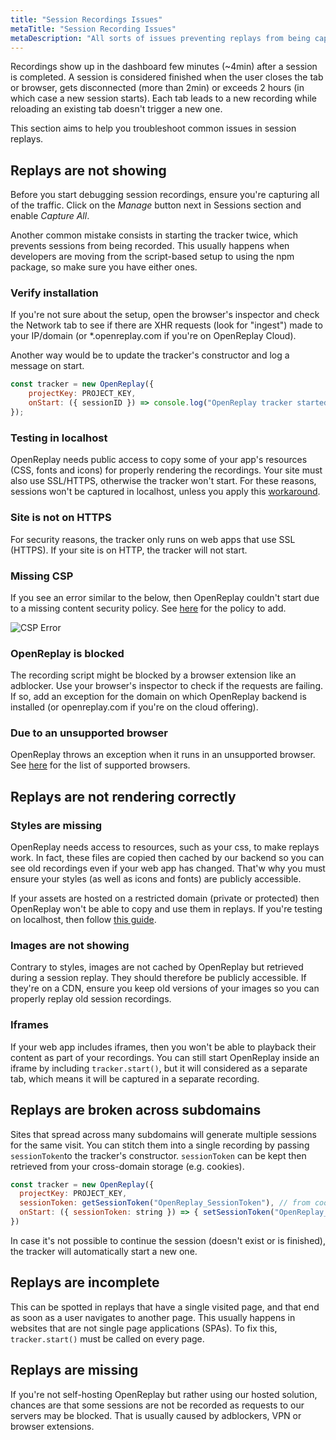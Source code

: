 ```yaml
---
title: "Session Recordings Issues"
metaTitle: "Session Recording Issues"
metaDescription: "All sorts of issues preventing replays from being captured or properly displayed."
---
```


Recordings show up in the dashboard few minutes (~4min) after a session is completed. A session is considered finished when the user closes the tab or browser, gets disconnected (more than 2min) or exceeds 2 hours (in which case a new session starts). Each tab leads to a new recording while reloading an existing tab doesn't trigger a new one.

This section aims to help you troubleshoot common issues in session replays.

## Replays are not showing

Before you start debugging session recordings, ensure you're capturing all of the traffic. Click on the *Manage* button next in Sessions section and enable *Capture All*.

Another common mistake consists in starting the tracker twice, which prevents sessions from being recorded. This usually happens when developers are moving from the script-based setup to using the npm package, so make sure you have either ones.

### Verify installation

If you're not sure about the setup, open the browser's inspector and check the Network tab to see if there are XHR requests (look for "ingest") made to your IP/domain (or *.openreplay.com if you're on OpenReplay Cloud).

Another way would be to update the tracker's constructor and log a message on start.

```js
const tracker = new OpenReplay({
	projectKey: PROJECT_KEY,
	onStart: ({ sessionID }) => console.log("OpenReplay tracker started with session: ", sessionID),
});
```

### Testing in localhost

OpenReplay needs public access to copy some of your app's resources (CSS, fonts and icons) for properly rendering the recordings. Your site must also use SSL/HTTPS, otherwise the tracker won't start. For these reasons, sessions won't be captured in localhost, unless you apply this [workaround](/troubleshooting/localhost).

### Site is not on HTTPS

For security reasons, the tracker only runs on web apps that use SSL (HTTPS). If your site is on HTTP, the tracker will not start.

### Missing CSP

If you see an error similar to the below, then OpenReplay couldn't start due to a missing content security policy. See [here](/troubleshooting/csp) for the policy to add.

![CSP Error](../static/csp-error.jpg#center)

### OpenReplay is blocked

The recording script might be blocked by a browser extension like an adblocker. Use your browser's inspector to check if the requests are failing. If so, add an exception for the domain on which OpenReplay backend is installed (or openreplay.com if you're on the cloud offering).

### Due to an unsupported browser

OpenReplay throws an exception when it runs in an unsupported browser. See [here](/troubleshooting/supported-browsers) for the list of supported browsers.

## Replays are not rendering correctly

### Styles are missing

OpenReplay needs access to resources, such as your css, to make replays work. In fact, these files are copied then cached by our backend so you can see old recordings even if your web app has changed. That'w why you must ensure your styles (as well as icons and fonts) are publicly accessible.

If your assets are hosted on a restricted domain (private or protected) then OpenReplay won't be able to copy and use them in replays. If you're testing on localhost, then follow [this guide](/troubleshooting/localhost).

### Images are not showing

Contrary to styles, images are not cached by OpenReplay but retrieved during a session replay. They should therefore be publicly accessible. If they're on a CDN, ensure you keep old versions of your images so you can properly replay old session recordings.

### Iframes

If your web app includes iframes, then you won't be able to playback their content as part of your recordings. You can still start OpenReplay inside an iframe by including `tracker.start()`, but it will considered as a separate tab, which means it will be captured in a separate recording.

## Replays are broken across subdomains

Sites that spread across many subdomains will generate multiple sessions for the same visit. You can stitch them into a single recording by passing `sessionToken`to the tracker's constructor. `sessionToken` can be kept then retrieved from your cross-domain storage (e.g. cookies).

```js
const tracker = new OpenReplay({
  projectKey: PROJECT_KEY,
  sessionToken: getSessionToken("OpenReplay_SessionToken"), // from cookies
  onStart: ({ sessionToken: string }) => { setSessionToken("OpenReplay_SessionToken", sessionToken) }
})
```
In case it's not possible to continue the session (doesn't exist or is finished), the tracker will automatically start a new one.

## Replays are incomplete

This can be spotted in replays that have a single visited page, and that end as soon as a user navigates to another page. This usually happens in websites that are not single page applications (SPAs). To fix this, `tracker.start()` must be called on every page.

## Replays are missing

If you're not self-hosting OpenReplay but rather using our hosted solution, chances are that some sessions are not be recorded as requests to our servers may be blocked. That is usually caused by adblockers, VPN or browser extensions.